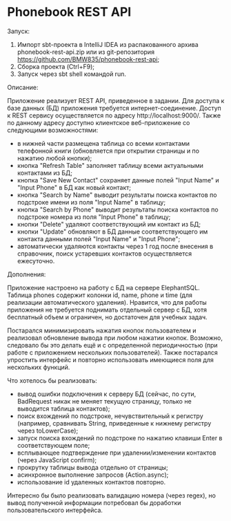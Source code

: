 # Phonebook REST API
Запуск:
1. Импорт sbt-проекта в IntelliJ IDEA из распакованного архива phonebook-rest-api.zip или из git-репозитория https://github.com/BMW835/phonebook-rest-api;
2. Сборка проекта (Ctrl+F9);
3. Запуск через sbt shell командой run.

Описание:

Приложение реализует REST API, приведенное в задании.
Для доступа к базе данных (БД) приложения требуется интернет-соединение.
Доступ к REST сервису осуществляется по адресу http://localhost:9000/.
Также по данному адресу доступно клиентское веб-приложение со следующими возможностями:
- в нижней части размещена таблица со всеми контактами телефонной книги (обновляется при открытии страницы и по нажатию любой кнопки);
- кнопка "Refresh Table" заполняет таблицу всеми актуальными контактами из БД;
- кнопка "Save New Contact" сохраняет данные полей "Input Name" и "Input Phone" в БД как новый контакт;
- кнопка "Search by Name" выводит результаты поиска контактов по подстроке имени из поля "Input Name" в таблицу;
- кнопка "Search by Phone" выводит результаты поиска контактов по подстроке номера из поля "Input Phone" в таблицу;
- кнопки "Delete" удаляют соответствующий им контакт из БД;
- кнопки "Update" обновляют в БД данные соответствующего им контакта данными полей "Input Name" и "Input Phone";
- автоматически удаляются контакты через 1 год после внесения в справочник, поиск устаревших контактов осуществляется ежесуточно.

Дополнения:

Приложение настроено на работу с БД на сервере ElephantSQL. Таблица phones содержит колонки id, name, phone и time (для реализации автоматического удаления). Нравится, что для работы приложения не требуется поднимать отдельный сервер с БД, хотя бесплатный объем и ограничен, но достаточен для учебных задач.

Постарался минимизировать нажатия кнопок пользователем и реализовал обновление вывода при любом нажатии кнопок. Возможно, следовало бы это делать ещё и с определенной периодичностью (при работе с приложением нескольких пользователей). Также постарался упростить интерфейс и повторно использовать имеющиеся поля для нескольких функций.

Что хотелось бы реализовать:
- вывод ошибки подключения к серверу БД (сейчас, по сути, BadRequest никак не меняет текущую страницу, только не выводится таблица контактов);
- поиск вхождений по подстроке, нечувствительный к регистру (например, сравнивать String, приведенные к нижнему регистру через toLowerCase);
- запуск поиска вхождений по подстроке по нажатию клавиши Enter в соответствующем поле;
- всплывающее подтверждение при удалении/изменении контактов (через JavaScript confirm);
- прокрутку таблицы вывода отдельно от страницы;
- асинхронное выполнение запросов (Action.async);
- использование id удаленных контактов повторно.

Интересно бы было реализовать валидацию номера (через regex), но вывод полученной информации потребовал бы доработки пользовательского интерфейса.
